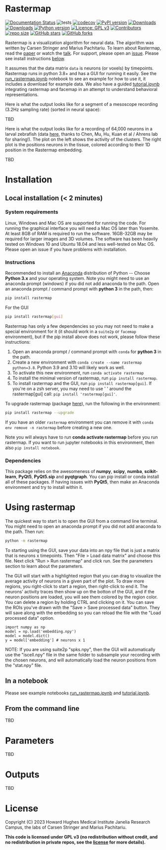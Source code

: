 # Rastermap

[![Documentation Status](https://readthedocs.org/projects/rastermap/badge/?version=latest)](https://rastermap.readthedocs.io/en/latest/?badge=latest)
![tests](https://github.com/mouseland/rastermap/actions/workflows/test_and_deploy.yml/badge.svg)
[![codecov](https://codecov.io/gh/MouseLand/rastermap/branch/main/graph/badge.svg?token=9FFo4zNtYP)](https://codecov.io/gh/MouseLand/rastermap)
[![PyPI version](https://badge.fury.io/py/rastermap.svg)](https://badge.fury.io/py/rastermap)
[![Downloads](https://pepy.tech/badge/rastermap)](https://pepy.tech/project/rastermap)
[![Downloads](https://pepy.tech/badge/rastermap/month)](https://pepy.tech/project/rastermap)
[![Python version](https://img.shields.io/pypi/pyversions/rastermap)](https://pypistats.org/packages/rastermap)
[![Licence: GPL v3](https://img.shields.io/github/license/MouseLand/rastermap)](https://github.com/MouseLand/rastermap/blob/main/LICENSE)
[![Contributors](https://img.shields.io/github/contributors-anon/MouseLand/rastermap)](https://github.com/MouseLand/rastermap/graphs/contributors)
[![repo size](https://img.shields.io/github/repo-size/MouseLand/rastermap)](https://github.com/MouseLand/rastermap/)
[![GitHub stars](https://img.shields.io/github/stars/MouseLand/rastermap?style=social)](https://github.com/MouseLand/rastermap/)
[![GitHub forks](https://img.shields.io/github/forks/MouseLand/rastermap?style=social)](https://github.com/MouseLand/rastermap/)


Rastermap is a visualization algorithm for neural data. The algorithm was written by 
Carsen Stringer and Marius Pachitariu. To learn about Rastermap, read the [paper]() 
or watch the [talk](). For support,  please open an [issue](https://github.com/MouseLand/rastermap/issues). Please see install instructions [below](README.md/#Installation).

It assumes that the data matrix `data` is neurons (or voxels) by timepoints. Rastermap runs in python 3.8+ and has a GUI for running it easily. See the [run_rastermap.ipynb](notebooks/run_rastermap.ipynb) notebook to see an example for how to use it, it includes a download for example data. We also have a guided [tutorial.ipynb](notebooks/tutorial.ipynb) integrating rastermap and facemap in an attempt to understand behavioral representations.

Here is what the output looks like for a segment of a mesoscope recording (3.2Hz sampling rate) (sorted in neural space):

TBD

Here is what the output looks like for a recording of 64,000 neurons in a larval zebrafish (data [here](https://figshare.com/articles/Whole-brain_light-sheet_imaging_data/7272617/1), thanks to Chen, Mu, Hu, Kuan et al / Ahrens lab for sharing!). The plot on the left shows the activity of the clusters. The right plot is the positions neurons in the tissue, colored according to their 1D position in the Rastermap embedding.

TBD

# Installation

## Local installation (< 2 minutes)

### System requirements

Linux, Windows and Mac OS are supported for running the code. For running the graphical interface you will need a Mac OS later than Yosemite. At least 8GB of RAM is required to run the software. 16GB-32GB may be required for larger images and 3D volumes. The software has been heavily tested on Windows 10 and Ubuntu 18.04 and less well-tested on Mac OS. Please open an issue if you have problems with installation.

### Instructions

Recommended to install an [Anaconda](https://www.anaconda.com/download/) distribution of Python -- Choose **Python 3.x** and your operating system. Note you might need to use an anaconda prompt (windows) if you did not add anaconda to the path. Open an anaconda prompt / command prompt with **python 3** in the path, then:

~~~sh
pip install rastermap
~~~

For the GUI 
~~~sh
pip install rastermap[gui]
~~~

Rastermap has only a few dependencies so you may not need to make a special environment for it 
(it should work in a `suite2p` or `facemap` environment), but if the pip install above does not work,
 please follow these instructions:

1. Open an anaconda prompt / command prompt with `conda` for **python 3** in the path.
2. Create a new environment with `conda create --name rastermap python=3.8`. Python 3.9 and 3.10 will likely work as well.
4. To activate this new environment, run `conda activate rastermap`
5. To install the minimal version of rastermap, run `pip install rastermap`.  
6. To install rastermap and the GUI, run `pip install rastermap[gui]`. If you're on a zsh server, you may need to use ' ' around the rastermap[gui] call: `pip install 'rastermap[gui]'`.

To upgrade rastermap (package [here](https://pypi.org/project/rastermap/)), run the following in the environment:

~~~sh
pip install rastermap --upgrade
~~~

If you have an older `rastermap` environment you can remove it with `conda env remove -n rastermap` before creating a new one.

Note you will always have to run **conda activate rastermap** before you run rastermap. If you want to run jupyter notebooks in this environment, then also `pip install notebook`.

### Dependencies

This package relies on the awesomeness of **numpy**, **scipy**, **numba**, **scikit-learn**, **PyQt5**, **PyQt5.sip** and **pyqtgraph**. You can pip install or conda install all of these packages. If having issues with **PyQt5**, then make an Anaconda environment and try to install within it.

# Using rastermap

The quickest way to start is to open the GUI from a command line terminal. You might need to open an anaconda prompt if you did not add anaconda to the path. Then run:

~~~sh
python -m rastermap
~~~

To starting using the GUI, save your data into an npy file that is just a matrix that is neurons x timepoints. Then "File > Load data matrix" and choose this file. Next click "Run > Run rastermap" and click run. See the parameters section to learn about the parameters.

The GUI will start with a highlighted region that you can drag to visualize the average activity of neurons in a given part of the plot. To draw more regions, you right-click to start a region, then right-click to end it. The neurons' activity traces then show up on the botton of the GUI, and if the neuron positions are loaded, you will see them colored by the region color. You can delete a region by holding CTRL and clicking on it. You can save the ROIs you've drawn with the "Save > Save processed data" button. They will save along with the embedding so you can reload the file with the "Load processed data" option.

```
import numpy as np
model = np.load('embedding.npy')
model = model.dict()
y = model['embedding'] # neurons x 1
```

NOTE: If you are using suite2p "spks.npy", then the GUI will automatically use the "iscell.npy" file in the same folder to subsample your recording with the chosen neurons, and will automatically load 
the neuron positions from the "stat.npy" file.

## In a notebook

Please see example notebooks [run_rastermap.ipynb](notebooks/run_rastermap.ipynb) and [tutorial.ipynb](notebooks/tutorial.ipynb).

## From the command line

TBD

# Parameters

TBD

# Outputs

TBD

# License

Copyright (C) 2023 Howard Hughes Medical Institute Janelia Research Campus, the labs of Carsen Stringer and Marius Pachitariu.

**This code is licensed under GPL v3 (no redistribution without credit, and no redistribution in private repos, see the [license](LICENSE) for more details).**
